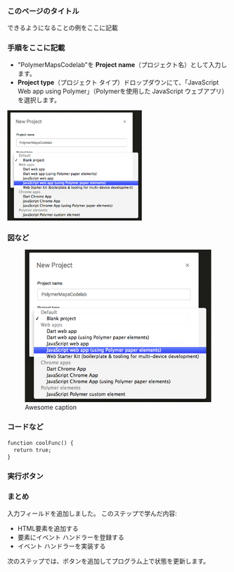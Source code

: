 ﻿<!-- <toc-element> を使って目次を追加 -->
<toc-element></toc-element>

### このページのタイトル

できるようになることの例をここに記載

### 手順をここに記載

<div class="stepbystep">
  <ul>
    <li>"PolymerMapsCodelab"を <b>Project name</b>（プロジェクト名）として入力します。</li>
    <li><b>Project type</b>（プロジェクト タイプ）ドロップダウンにて、「JavaScript Web app using Polymer」（Polymerを使用した JavaScript ウェブアプリ）を選択します。</li>
  </ul>
  <div>
    <img src="img/s1-newproject-type.png" style="height:250px;">
  </div>
</div>

### 図など

<figure> 
  <img src="img/s1-newproject-type.png">
  <figcaption>Awesome caption</figcaption>
</figure>

### コードなど

    function coolFunc() {
      return true;
    }

### 実行ボタン

<paper-button label="Run the app" raisedButton class="nextpage"></paper-button>

### まとめ

入力フィールドを追加しました。
このステップで学んだ内容:

* HTML要素を追加する
* 要素にイベント ハンドラーを登録する
* イベント ハンドラーを実装する

次のステップでは、ボタンを追加してプログラム上で状態を更新します。

